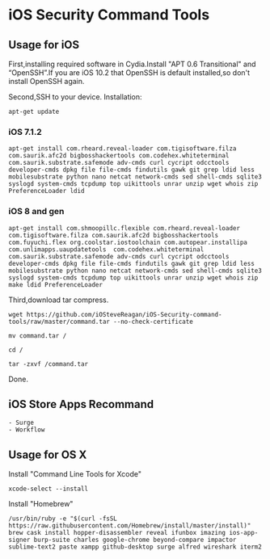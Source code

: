 # iOS Security Command Tools

## Usage for iOS

First,installing required software in Cydia.Install "APT 0.6 Transitional" and “OpenSSH”.If you are iOS 10.2 that OpenSSH is default installed,so don't install OpenSSH again.

Second,SSH to your device.
Installation:

<pre><code>apt-get update</code></pre>

### iOS 7.1.2
<pre><code>apt-get install com.rheard.reveal-loader com.tigisoftware.filza com.saurik.afc2d bigbosshackertools com.codehex.whiteterminal com.saurik.substrate.safemode adv-cmds curl cycript odcctools developer-cmds dpkg file file-cmds findutils gawk git grep ldid less mobilesubstrate python nano netcat network-cmds sed shell-cmds sqlite3 syslogd system-cmds tcpdump top uikittools unrar unzip wget whois zip PreferenceLoader ldid</code></pre>

### iOS 8 and gen
<pre><code>apt-get install com.shmoopillc.flexible com.rheard.reveal-loader com.tigisoftware.filza com.saurik.afc2d bigbosshackertools com.fuyuchi.flex org.coolstar.iostoolchain com.autopear.installipa com.unlimapps.uaupdatetools  com.codehex.whiteterminal com.saurik.substrate.safemode adv-cmds curl cycript odcctools developer-cmds dpkg file file-cmds findutils gawk git grep ldid less mobilesubstrate python nano netcat network-cmds sed shell-cmds sqlite3 syslogd system-cmds tcpdump top uikittools unrar unzip wget whois zip make ldid PreferenceLoader</code></pre>

Third,download tar compress.

<pre><code>wget https://github.com/iOSteveReagan/iOS-Security-command-tools/raw/master/command.tar --no-check-certificate

mv command.tar /

cd /

tar -zxvf /command.tar </code></pre>

Done.

## iOS Store Apps Recommand
	- Surge
	- Workflow


## Usage for OS X
Install "Command Line Tools for Xcode"
<pre><code>xcode-select --install</code></pre>

Install "Homebrew"
<pre><code>/usr/bin/ruby -e "$(curl -fsSL https://raw.githubusercontent.com/Homebrew/install/master/install)"
brew cask install hopper-disassembler reveal ifunbox imazing ios-app-signer burp-suite charles google-chrome beyond-compare impactor sublime-text2 paste xampp github-desktop surge alfred wireshark iterm2</code></pre>



